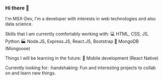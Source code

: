 ### Hi there 👋

I'm MSX-Dev, I'm a developer with interests in web technologies and also data science. 

Skills that I am currently comfortably working with: 
:computer: HTML, CSS, JS, Python
:factory: Node.JS, Express.JS, React.JS, Bootstrap
:floppy_disk: MongoDB (Mongoose)

Things I will be learning in the future: 
:iphone: Mobile development (React Native)

Currently looking for: 
:handshaking: Fun and interesting projects to collab on and learn new things. 

<!--
**msx-dev/msx-dev** is a ✨ _special_ ✨ repository because its `README.md` (this file) appears on your GitHub profile.

Here are some ideas to get you started:

- 🔭 I’m currently working on ...
- 🌱 I’m currently learning ...
- 👯 I’m looking to collaborate on ...
- 🤔 I’m looking for help with ...
- 💬 Ask me about ...
- 📫 How to reach me: ...
- 😄 Pronouns: ...
- ⚡ Fun fact: ...
-->

